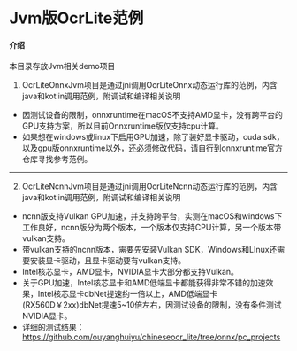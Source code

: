 # Jvm版OcrLite范例

#### 介绍
本目录存放Jvm相关demo项目
1. OcrLiteOnnxJvm项目是通过jni调用OcrLiteOnnx动态运行库的范例，内含java和kotlin调用范例，附调试和编译相关说明
* 因测试设备的限制，onnxruntime在macOS不支持AMD显卡，没有跨平台的GPU支持方案，所以目前Onnxruntime版仅支持cpu计算。
* 如果想在windows或linux下启用GPU加速，除了装好显卡驱动，cuda sdk，以及gpu版onnxruntime以外，还必须修改代码，请自行到onnxruntime官方仓库寻找参考范例。

-----
  
2. OcrLiteNcnnJvm项目是通过jni调用OcrLiteNcnn动态运行库的范例，内含java和kotlin调用范例，附调试和编译相关说明
* ncnn版支持Vulkan GPU加速，并支持跨平台，实测在macOS和windows下工作良好，ncnn版分为两个版本，一个版本仅支持CPU计算，另一个版本带vulkan支持。
* 带vulkan支持的ncnn版本，需要先安装Vulkan SDK，Windows和LInux还需要安装显卡驱动，且显卡驱动要有vulkan支持。
* Intel核芯显卡，AMD显卡，NVIDIA显卡大部分都支持Vulkan。
* 关于GPU加速，Intel核芯显卡和AMD低端显卡都能获得非常不错的加速效果，Intel核芯显卡dbNet提速约一倍以上，AMD低端显卡(RX560D￥2xx)dbNet提速5~10倍左右，因测试设备的限制，没有条件测试NVIDIA显卡。
* 详细的测试结果：https://github.com/ouyanghuiyu/chineseocr_lite/tree/onnx/pc_projects

